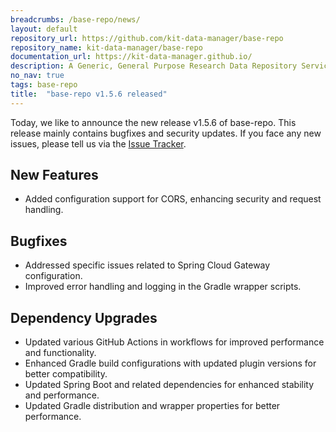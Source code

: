 ```yaml
---
breadcrumbs: /base-repo/news/
layout: default
repository_url: https://github.com/kit-data-manager/base-repo
repository_name: kit-data-manager/base-repo
documentation_url: https://kit-data-manager.github.io/
description: A Generic, General Purpose Research Data Repository Service.
no_nav: true
tags: base-repo
title:  "base-repo v1.5.6 released"
---
```


Today, we like to announce the new release v1.5.6 of base-repo. This release mainly contains bugfixes and security updates. 
If you face any new issues, please tell us via the [Issue Tracker](https://github.com/kit-data-manager/base-repo/issues).

##  New Features
* Added configuration support for CORS, enhancing security and request handling.

## Bugfixes
* Addressed specific issues related to Spring Cloud Gateway configuration.
* Improved error handling and logging in the Gradle wrapper scripts.

## Dependency Upgrades
* Updated various GitHub Actions in workflows for improved performance and functionality.
* Enhanced Gradle build configurations with updated plugin versions for better compatibility.
* Updated Spring Boot and related dependencies for enhanced stability and performance.
* Updated Gradle distribution and wrapper properties for better performance.
